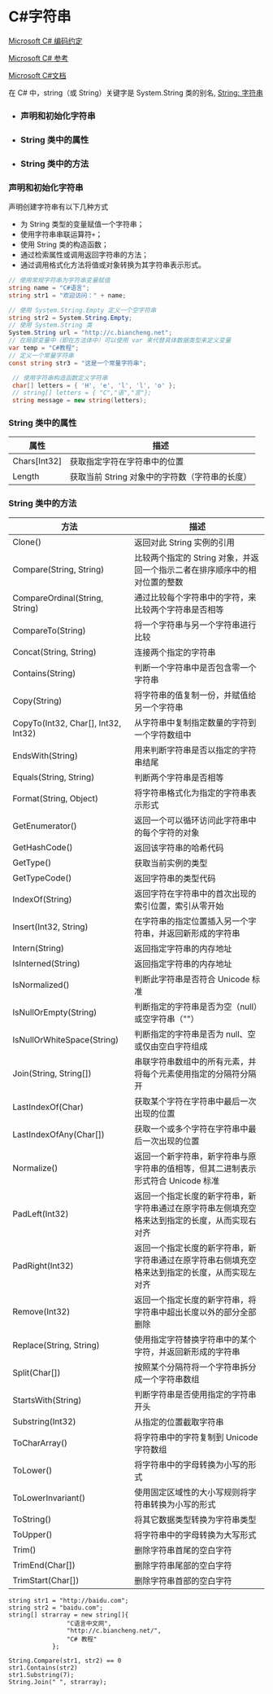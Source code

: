 # C#字符串

[Microsoft C# 编码约定](https://learn.microsoft.com/zh-cn/dotnet/csharp/fundamentals/coding-style/coding-conventions)

[Microsoft C# 参考](https://learn.microsoft.com/zh-cn/previous-versions/visualstudio/visual-studio-2012/618ayhy6(v=vs.110))

[Microsoft C#文档](https://learn.microsoft.com/zh-cn/dotnet/csharp/)

在 C# 中，string（或 String）关键字是 System.String 类的别名, [String: 字符串](https://docs.microsoft.com/zh-cn/dotnet/api/system.string?view=netcore-3.1#methods)



- ### 声明和初始化字符串

- ### String 类中的属性

- ### String 类中的方法

> 

### 声明和初始化字符串

声明创建字符串有以下几种方式

- 为 String 类型的变量赋值一个字符串；
- 使用字符串串联运算符`+`；
- 使用 String 类的构造函数；
- 通过检索属性或调用返回字符串的方法；
- 通过调用格式化方法将值或对象转换为其字符串表示形式。

```C#
// 使用常规字符串为字符串变量赋值
string name = "C#语言";
string str1 = "欢迎访问：" + name;

// 使用 System.String.Empty 定义一个空字符串
string str2 = System.String.Empty;
// 使用 System.String 类
System.String url = "http://c.biancheng.net";
// 在局部变量中（即在方法体中）可以使用 var 来代替具体数据类型来定义变量
var temp = "C#教程";
// 定义一个常量字符串
const string str3 = "这是一个常量字符串";

 // 使用字符串构造函数定义字符串
 char[] letters = { 'H', 'e', 'l', 'l', 'o' };
 // string[] letters = { "C","语","言"};
 string message = new string(letters);
```

### String 类中的属性

| 属性         | 描述                                           |
| ------------ | ---------------------------------------------- |
| Chars[Int32] | 获取指定字符在字符串中的位置                   |
| Length       | 获取当前 String 对象中的字符数（字符串的长度） |

### String 类中的方法

| 方法                                | 描述                                                         |
| ----------------------------------- | ------------------------------------------------------------ |
| Clone()                             | 返回对此 String 实例的引用                                   |
| Compare(String, String)             | 比较两个指定的 String 对象，并返回一个指示二者在排序顺序中的相对位置的整数 |
| CompareOrdinal(String, String)      | 通过比较每个字符串中的字符，来比较两个字符串是否相等         |
| CompareTo(String)                   | 将一个字符串与另一个字符串进行比较                           |
| Concat(String, String)              | 连接两个指定的字符串                                         |
| Contains(String)                    | 判断一个字符串中是否包含零一个字符串                         |
| Copy(String)                        | 将字符串的值复制一份，并赋值给另一个字符串                   |
| CopyTo(Int32, Char[], Int32, Int32) | 从字符串中复制指定数量的字符到一个字符数组中                 |
| EndsWith(String)                    | 用来判断字符串是否以指定的字符串结尾                         |
| Equals(String, String)              | 判断两个字符串是否相等                                       |
| Format(String, Object)              | 将字符串格式化为指定的字符串表示形式                         |
| GetEnumerator()                     | 返回一个可以循环访问此字符串中的每个字符的对象               |
| GetHashCode()                       | 返回该字符串的哈希代码                                       |
| GetType()                           | 获取当前实例的类型                                           |
| GetTypeCode()                       | 返回字符串的类型代码                                         |
| IndexOf(String)                     | 返回字符在字符串中的首次出现的索引位置，索引从零开始         |
| Insert(Int32, String)               | 在字符串的指定位置插入另一个字符串，并返回新形成的字符串     |
| Intern(String)                      | 返回指定字符串的内存地址                                     |
| IsInterned(String)                  | 返回指定字符串的内存地址                                     |
| IsNormalized()                      | 判断此字符串是否符合 Unicode 标准                            |
| IsNullOrEmpty(String)               | 判断指定的字符串是否为空（null）或空字符串（""）             |
| IsNullOrWhiteSpace(String)          | 判断指定的字符串是否为 null、空或仅由空白字符组成            |
| Join(String, String[])              | 串联字符串数组中的所有元素，并将每个元素使用指定的分隔符分隔开 |
| LastIndexOf(Char)                   | 获取某个字符在字符串中最后一次出现的位置                     |
| LastIndexOfAny(Char[])              | 获取一个或多个字符在字符串中最后一次出现的位置               |
| Normalize()                         | 返回一个新字符串，新字符串与原字符串的值相等，但其二进制表示形式符合 Unicode 标准 |
| PadLeft(Int32)                      | 返回一个指定长度的新字符串，新字符串通过在原字符串左侧填充空格来达到指定的长度，从而实现右对齐 |
| PadRight(Int32)                     | 返回一个指定长度的新字符串，新字符串通过在原字符串右侧填充空格来达到指定的长度，从而实现左对齐 |
| Remove(Int32)                       | 返回一个指定长度的新字符串，将字符串中超出长度以外的部分全部删除 |
| Replace(String, String)             | 使用指定字符替换字符串中的某个字符，并返回新形成的字符串     |
| Split(Char[])                       | 按照某个分隔符将一个字符串拆分成一个字符串数组               |
| StartsWith(String)                  | 判断字符串是否使用指定的字符串开头                           |
| Substring(Int32)                    | 从指定的位置截取字符串                                       |
| ToCharArray()                       | 将字符串中的字符复制到 Unicode 字符数组                      |
| ToLower()                           | 将字符串中的字母转换为小写的形式                             |
| ToLowerInvariant()                  | 使用固定区域性的大小写规则将字符串转换为小写的形式           |
| ToString()                          | 将其它数据类型转换为字符串类型                               |
| ToUpper()                           | 将字符串中的字母转换为大写形式                               |
| Trim()                              | 删除字符串首尾的空白字符                                     |
| TrimEnd(Char[])                     | 删除字符串尾部的空白字符                                     |
| TrimStart(Char[])                   | 删除字符串首部的空白字符                                     |



```
string str1 = "http://baidu.com";
string str2 = "baidu.com";
string[] strarray = new string[]{
                "C语言中文网",
                "http://c.biancheng.net/",
                "C# 教程"
            };
            
String.Compare(str1, str2) == 0
str1.Contains(str2)
str1.Substring(7);
String.Join(" ", strarray);
```

